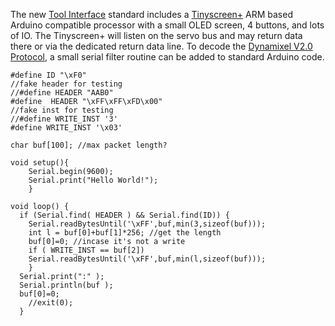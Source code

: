 The new [Tool Interface](End-Effectors) standard includes a [Tinyscreen+](End_Effector_Screen) ARM based Arduino compatible processor with a small OLED screen, 4 buttons, and lots of IO. The Tinyscreen+ will listen on the servo bus and may return data there or via the dedicated return data line. To decode the [Dynamixel V2.0 Protocol](http://support.robotis.com/en/product/actuator/dynamixel_pro/communication.htm), a small serial filter routine can be added to standard Arduino code. 

````
#define ID "\xF0"
//fake header for testing
//#define HEADER "AAB0"
#define  HEADER "\xFF\xFF\xFD\x00"
//fake inst for testing
//#define WRITE_INST '3'
#define WRITE_INST '\x03'

char buf[100]; //max packet length?

void setup(){
    Serial.begin(9600);
    Serial.print("Hello World!");
	}

void loop() {
  if (Serial.find( HEADER ) && Serial.find(ID)) {
    Serial.readBytesUntil('\xFF',buf,min(3,sizeof(buf)));
    int l = buf[0]+buf[1]*256; //get the length
    buf[0]=0; //incase it's not a write
    if ( WRITE_INST == buf[2]) 
	Serial.readBytesUntil('\xFF',buf,min(l,sizeof(buf)));
  	}
  Serial.print(":" );
  Serial.println(buf );
  buf[0]=0;
	//exit(0);
  }
````